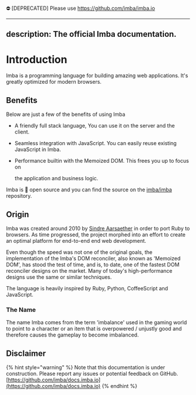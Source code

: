 ⛔ [DEPRECATED] Please use https://github.com/imba/imba.io


---
description: The official Imba documentation.
---

# Introduction

Imba is a programming language for building amazing web applications. It's greatly optimized for modern browsers.

## Benefits

Below are just a few of the benefits of using Imba

* A friendly full stack language, You can use it on the server and the client. 
* Seamless integration with JavaScript. You can easily reuse existing JavaScript in Imba. 
* Performance builtin with the Memoized DOM. This frees you up to focus on

  the application and business logic.

Imba is 💯 open source and you can find the source on the [imba/imba](https://github.com/imba/imba) repository.

## Origin

Imba was created around 2010 by [Sindre Aarsaether](https://github.com/somebee) in order to port Ruby to browsers. As time progressed, the project morphed into an effort to create an optimal platform for end-to-end end web development.

Even though the speed was not one of the original goals, the implementation of the Imba's DOM reconciler, also known as 'Memoized DOM', has stood the test of time, and is, to date, one of the fastest DOM reconciler designs on the market. Many of today's high-performance designs use the same or similar techniques.

The language is heavily inspired by Ruby, Python, CoffeeScript and JavaScript.

### The Name

The name Imba comes from the term 'imbalance' used in the gaming world to point to a character or an item that is overpowered / unjustly good and therefore causes the gameplay to become imbalanced.

## Disclaimer

{% hint style="warning" %}
Note that this documentation is under construction. Please report any issues or potential feedback on GitHub. [https://github.com/imba/docs.imba.io](https://github.com/imba/docs.imba.io)
{% endhint %}

